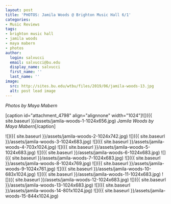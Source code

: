 ```yaml
---
layout: post
title: 'PHOTOS: Jamila Woods @ Brighton Music Hall 6/1'
categories:
- Music Reviews
tags:
- brighton music hall
- jamila woods
- maya mabern
- photos
author:
  login: salvucci
  email: salvucci@bu.edu
  display_name: salvucci
  first_name: ''
  last_name: ''
image:
  src: http://sites.bu.edu/wtbu/files/2019/06/jamila-woods-13.jpg
  alt: post lead image
---
```


_Photos by Maya Mabern_

\[caption id="attachment\_4798" align="alignnone" width="1024"\]![]({{ site.baseurl }}/assets/jamila-woods-1-1024x656.jpg) _Jamila Woods by Maya Mabern_\[/caption\]

![]({{ site.baseurl }}/assets/jamila-woods-2-1024x742.jpg) ![]({{ site.baseurl }}/assets/jamila-woods-3-1024x683.jpg) ![]({{ site.baseurl }}/assets/jamila-woods-4-703x1024.jpg) ![]({{ site.baseurl }}/assets/jamila-woods-5-1024x683.jpg) ![]({{ site.baseurl }}/assets/jamila-woods-6-1024x683.jpg) ![]({{ site.baseurl }}/assets/jamila-woods-7-1024x683.jpg) ![]({{ site.baseurl }}/assets/jamila-woods-8-1024x769.jpg) ![]({{ site.baseurl }}/assets/jamila-woods-9-1024x761.jpg) ![]({{ site.baseurl }}/assets/jamila-woods-10-683x1024.jpg) ![]({{ site.baseurl }}/assets/jamila-woods-11-1024x683.jpg) ![]({{ site.baseurl }}/assets/jamila-woods-12-1024x683.jpg) ![]({{ site.baseurl }}/assets/jamila-woods-13-1024x683.jpg) ![]({{ site.baseurl }}/assets/jamila-woods-14-801x1024.jpg) ![]({{ site.baseurl }}/assets/jamila-woods-15-844x1024.jpg)